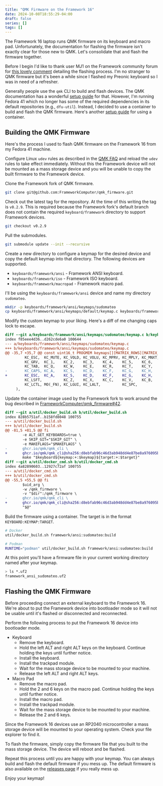 ```yaml
---
title: "QMK Firmware on the Framework 16"
date: 2024-10-08T18:55:29-04:00
draft: false
series: []
tags: []
---
```


The Framework 16 laptop runs QMK firmware on its keyboard and macro pad.
Unfortunately, the documentation for flashing the firmware isn't exactly clear
for those new to QMK. Let's consolidate that and flash the firmware together.

<!--more-->

Before I begin I'd like to thank user MJ1 on the Framework community forum for
[this lovely comment][1] detailing the flashing process. I'm no stranger to QMK
firmware but it's been a while since I flashed my Preonic keyboard so I was in
need of a refresher.

Generally people use the `qmk` CLI to build and flash devices. The QMK
documentation has a wonderful [setup guide][2] for that. However, I'm running
Fedora 41 which no longer has some of the required dependencies in its default
repositories (e.g., `dfu-util`). Instead, I decided to use a container to build
and flash the QMK firmware. Here's another [setup guide][3] for using a
container.

## Building the QMK Firmware

Here's the process I used to flash QMK firmware on the Framework 16 from my
Fedora 41 machine.

Configure Linux `udev` rules as described in the [QMK FAQ][4] and reload the
`udev` rules to take effect immediately. Without this the Framework device will
not be mounted as a mass storage device and you will be unable to copy the
built firmware to the Framework device.

Clone the Framework fork of QMK firmware.

```sh
git clone git@github.com:FrameworkComputer/qmk_firmware.git
```

Check out the latest tag for the repository. At the time of this writing the
tag is `v0.2.9`. This is required because the Framework fork's default branch
does not contain the required `keyboard/framework` directory to support
Framework devices.

```sh
git checkout v0.2.9
```

Pull the submodules.

```sh
git submodule update --init --recursive
```

Create a new directory to configure a keymap for the desired device and copy
the default keymap into that directory. The following devices are supported.

- `keyboards/framework/ansi` - Framework ANSI keyboard.
- `keyboards/framework/iso` - Framework ISO keyboard.
- `keyboards/framework/macropad` - Framework macro pad.

I'll be using the `keyboards/framework/ansi` device and name my directory
`sudomateo`.

```sh
mkdir -p keyboards/framework/ansi/keymaps/sudomateo
cp keyboards/framework/ansi/keymaps/default/keymap.c keyboards/framework/ansi/keymaps/sudomateo/keymap.c
```

Modify the custom keymap to your liking. Here's a diff of me changing caps lock
to escape.

```diff
diff --git a/keyboards/framework/ansi/keymaps/sudomateo/keymap.c b/keyboards/framework/ansi/keymaps/sudomateo/keymap.c
index f85eee4d36..d262cde6a0 100644
--- a/keyboards/framework/ansi/keymaps/sudomateo/keymap.c
+++ b/keyboards/framework/ansi/keymaps/sudomateo/keymap.c
@@ -35,7 +35,7 @@ const uint16_t PROGMEM keymaps[][MATRIX_ROWS][MATRIX_COLS] = {
         KC_ESC,  KC_MUTE, KC_VOLD, KC_VOLU, KC_MPRV, KC_MPLY, KC_MNXT, KC_BRID, KC_BRIU, KC_SCRN, KC_AIRP, KC_PSCR, KC_MSEL, KC_DEL,
         KC_GRV,  KC_1,    KC_2,    KC_3,    KC_4,    KC_5,    KC_6,    KC_7,    KC_8,    KC_9,    KC_0,    KC_MINS, KC_EQL,  KC_BSPC,
         KC_TAB,  KC_Q,    KC_W,    KC_E,    KC_R,    KC_T,    KC_Y,    KC_U,    KC_I,    KC_O,    KC_P,    KC_LBRC, KC_RBRC, KC_BSLS,
-        KC_CAPS, KC_A,    KC_S,    KC_D,    KC_F,    KC_G,    KC_H,    KC_J,    KC_K,    KC_L,    KC_SCLN, KC_QUOT,          KC_ENT,
+        KC_ESC,  KC_A,    KC_S,    KC_D,    KC_F,    KC_G,    KC_H,    KC_J,    KC_K,    KC_L,    KC_SCLN, KC_QUOT,          KC_ENT,
         KC_LSFT,          KC_Z,    KC_X,    KC_C,    KC_V,    KC_B,    KC_N,    KC_M,    KC_COMM, KC_DOT,  KC_SLSH,          KC_RSFT,
         KC_LCTL, MO(_FN), KC_LGUI, KC_LALT,          KC_SPC,                    KC_RALT, KC_RCTL, KC_LEFT,   KC_UP, KC_DOWN, KC_RGHT
     ),
```

Update the container image used by the Framework fork to work around the bug
described in
[FrameworkComputer/qmk_firmware#42](https://github.com/FrameworkComputer/qmk_firmware/issues/42).

```diff
diff --git a/util/docker_build.sh b/util/docker_build.sh
index 828b5751af..b158fd8048 100755
--- a/util/docker_build.sh
+++ b/util/docker_build.sh
@@ -81,5 +81,5 @@ fi
        -e ALT_GET_KEYBOARDS=true \
        -e SKIP_GIT="$SKIP_GIT" \
        -e MAKEFLAGS="$MAKEFLAGS" \
-       ghcr.io/qmk/qmk_cli \
+       ghcr.io/qmk/qmk_cli@sha256:d8ebfab96c46d3ab948dd4e87be8a976095bd31268700021a74716cbd6e5b4c1 \
        make "$keyboard${keymap:+:$keymap}${target:+:$target}"
diff --git a/util/docker_cmd.sh b/util/docker_cmd.sh
index 4a82890603..12927c72af 100755
--- a/util/docker_cmd.sh
+++ b/util/docker_cmd.sh
@@ -55,5 +55,5 @@ fi
        $uid_arg \
        -w /qmk_firmware \
        -v "$dir":/qmk_firmware \
-       ghcr.io/qmk/qmk_cli \
+       ghcr.io/qmk/qmk_cli@sha256:d8ebfab96c46d3ab948dd4e87be8a976095bd31268700021a74716cbd6e5b4c1 \
        "$@"
```

Build the firmware using a container. The target is in the format
`KEYBOARD:KEYMAP:TARGET`.

```sh
# Docker
util/docker_build.sh framework/ansi:sudomateo:build

# Podman
RUNTIME="podman" util/docker_build.sh framework/ansi:sudomateo:build
```

At this point you'll have a firmware file in your current working directory
named after your keymap.

```sh
> ls *.uf2
framework_ansi_sudomateo.uf2
```

## Flashing the QMK Firmware

Before proceeding connect an external keyboard to the Framework 16. We're about
to put the Framework device into bootloader mode so it will not be usable until
it's flashed or disconnected and reconnected.

Perform the following process to put the Framework 16 device into bootloader
mode.
- Keyboard
    - Remove the keyboard.
    - Hold the left ALT and right ALT keys on the keyboard. Continue holding the keys until further notice.
    - Install the keyboard.
    - Install the trackpad module.
    - Wait for the mass storage device to be mounted to your machine.
    - Release the left ALT and right ALT keys.
- Macro Pad 
    - Remove the macro pad.
    - Hold the 2 and 6 keys on the macro pad. Continue holding the keys until further notice.
    - Install the macro pad.
    - Install the trackpad module.
    - Wait for the mass storage device to be mounted to your machine.
    - Release the 2 and 6 keys.

Since the Framework 16 devices use an RP2040 microcontroller a mass storage
device will be mounted to your operating system. Check your file explorer to
find it.

To flash the firmware, simply copy the firmware file that you built to the mass
storage device. The device will reboot and be flashed.

Repeat this process until you are happy with your keymap. You can always build
and flash the default firmware if you mess up. The default firmware is also
available on the [releases page][5] if you really mess up.

Enjoy your keymap!

[1]: https://community.frame.work/t/custom-qmk-firmware/46459/14 "Framework Community Forum Comment"
[2]: https://docs.qmk.fm/newbs_getting_started "QMK CLI Setup"
[3]: https://docs.qmk.fm/getting_started_docker "QMK Container Setup"
[4]: https://docs.qmk.fm/faq_build#linux-udev-rules "QMK FAQ Linux udev Rules"
[5]: https://github.com/FrameworkComputer/qmk_firmware/releases "Framework QMK Fork Releases"
